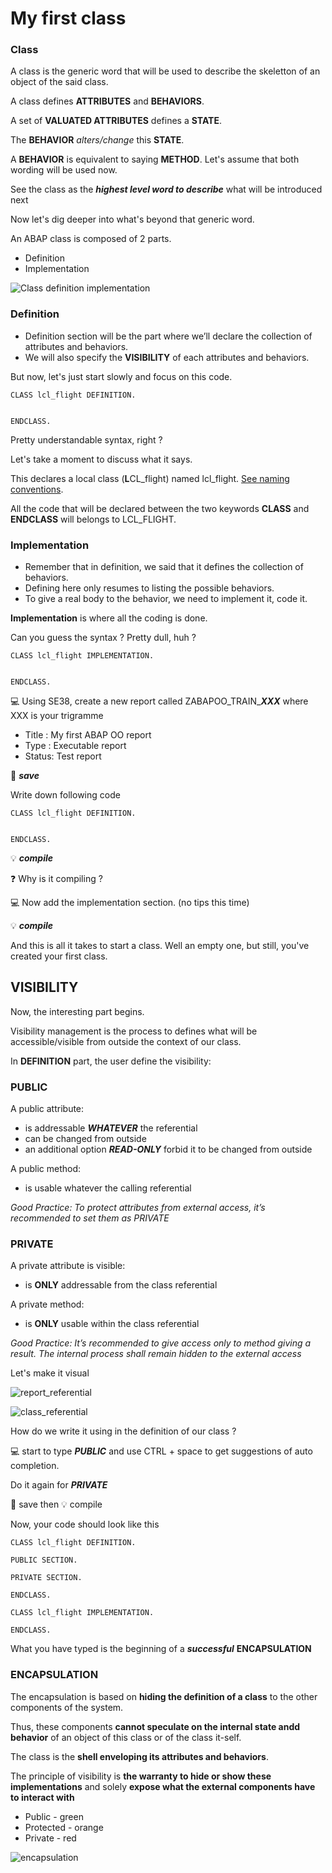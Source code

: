 # My first class 

### Class
A class is the generic word that will be used to describe the skeletton of an object of the said class.

A class defines **ATTRIBUTES** and **BEHAVIORS**.

A set of **VALUATED ATTRIBUTES** defines a **STATE**.

The **BEHAVIOR** _alters/change_ this **STATE**.

A **BEHAVIOR** is equivalent to saying **METHOD**. Let's assume that both wording will be used now.

See the class as the ***highest level word to describe*** what will be introduced next

Now let's dig deeper into what's beyond that generic word.

An ABAP class is composed of 2 parts.
- Definition 
- Implementation

![Class definition implementation](../img/Class_Definition_Implementation.PNG)

### Definition

-	Definition section will be the part where we’ll declare the collection of attributes and behaviors.
-	We will also specify the **VISIBILITY** of each attributes and behaviors.

But now, let's just start slowly and focus on this code.
```
CLASS lcl_flight DEFINITION.


ENDCLASS.
```

Pretty understandable syntax, right ?

Let's take a moment to discuss what it says.

This declares a local class (**L**CL_flight) named lcl_flight. [See naming conventions](NamingConventions.md).

All the code that will be declared between the two keywords **CLASS** and **ENDCLASS** will belongs to LCL_FLIGHT.

### Implementation

- Remember that in definition, we said that it defines the collection of behaviors.
- Defining here only resumes to listing the possible behaviors.
- To give a real body to the behavior, we need to implement it, code it.

**Implementation** is where all the coding is done.

Can you guess the syntax ? Pretty dull, huh ?

```
CLASS lcl_flight IMPLEMENTATION.


ENDCLASS.

```
:computer: Using SE38, create a new report called ZABAPOO_TRAIN_***XXX*** where XXX is your trigramme

- Title : My first ABAP OO report
- Type : Executable report
- Status: Test report

:floppy_disk: ***save***

Write down following code 

```
CLASS lcl_flight DEFINITION.


ENDCLASS.
```

:bulb: ***compile***

:question: Why is it compiling ?

:computer: Now add the implementation section. (no tips this time)

:bulb: ***compile***

And this is all it takes to start a class. Well an empty one, but still, you've created your first class.

## VISIBILITY

Now, the interesting part begins.

Visibility management is the process to defines what will be accessible/visible from outside the context of our class.

In **DEFINITION** part, the user define the visibility: 

### PUBLIC

A public attribute:

-	is addressable ***WHATEVER*** the referential
-	can be changed from outside
- an additional option ***READ-ONLY*** forbid it to be changed from outside

A public method:

-	is usable whatever the calling referential

_Good Practice: To protect attributes from external access, it’s recommended to set them as PRIVATE_

### PRIVATE

A private attribute is visible:

-	is **ONLY** addressable from the class referential

A private method:

-	is **ONLY** usable within the class referential

_Good Practice: It’s recommended to give access only to method giving a result. The internal process shall remain hidden to the external access_

Let's make it visual

![report_referential](../img/report_referential.PNG)

![class_referential](../img/class_referential.PNG)

How do we write it using in the definition of our class ?

:computer: start to type ***PUBLIC*** and use CTRL + space to get suggestions of auto completion.

Do it again for ***PRIVATE***

:floppy_disk: save then :bulb: compile

Now, your code should look like this

```
CLASS lcl_flight DEFINITION.

PUBLIC SECTION.

PRIVATE SECTION.

ENDCLASS.

CLASS lcl_flight IMPLEMENTATION.

ENDCLASS.
```

What you have typed is the beginning of a ***successful*** **ENCAPSULATION**

### ENCAPSULATION

The encapsulation is based on **hiding the definition of a class** to the other components of the system. 

Thus, these components **cannot speculate on the internal state andd behavior** of an object of this class or of the class it-self.

The class is the **shell enveloping its attributes and behaviors**.

The principle of visibility is **the warranty to hide or show these implementations** and solely **expose what the external components have to interact with**

- Public - green
- Protected - orange
- Private - red

![encapsulation](../img/Encapsulation.PNG)
